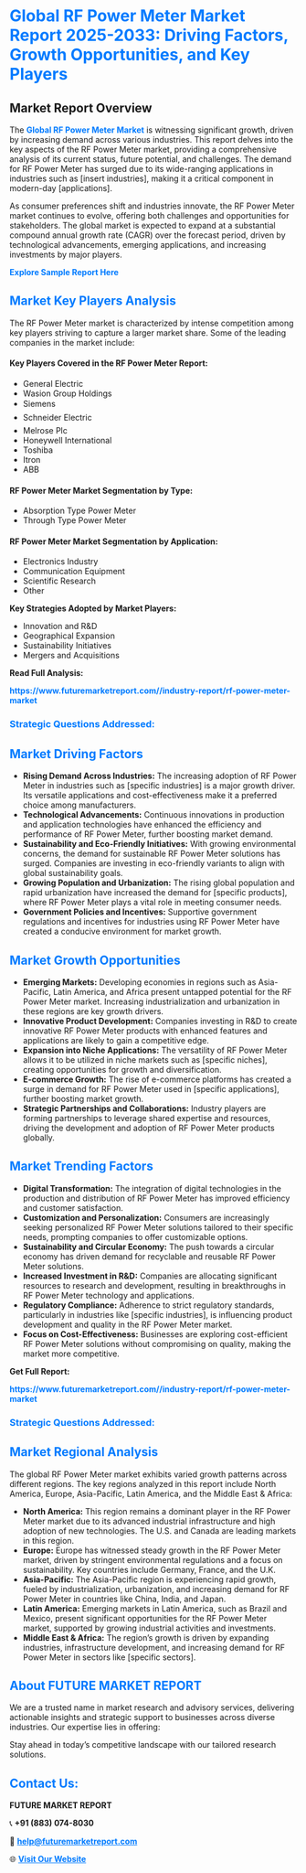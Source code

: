 <h1 style="color: #007BFF;">Global RF Power Meter Market Report 2025-2033: Driving Factors, Growth Opportunities, and Key Players</h1>

<section id="overview">
<h2>Market Report Overview</h2>
<p>The <a href="https://www.futuremarketreport.com//industry-report/rf-power-meter-market" style="color: #007BFF; text-decoration: none;"><strong>Global RF Power Meter Market</strong></a> is witnessing significant growth, driven by increasing demand across various industries. This report delves into the key aspects of the RF Power Meter market, providing a comprehensive analysis of its current status, future potential, and challenges. The demand for RF Power Meter has surged due to its wide-ranging applications in industries such as [insert industries], making it a critical component in modern-day [applications].</p>
<p>As consumer preferences shift and industries innovate, the RF Power Meter market continues to evolve, offering both challenges and opportunities for stakeholders. The global market is expected to expand at a substantial compound annual growth rate (CAGR) over the forecast period, driven by technological advancements, emerging applications, and increasing investments by major players.</p>
</section>

<section id="overview">
<p><a href="https://www.futuremarketreport.com//request-sample/reportId=76313" style="color: #007BFF; text-decoration: none;"><strong>Explore Sample Report Here</strong></a></p>
</section>

<section id="key-players">
<h2 style="color: #007BFF;">Market Key Players Analysis</h2>
<p>The RF Power Meter market is characterized by intense competition among key players striving to capture a larger market share. Some of the leading companies in the market include:</p>
<h4>Key Players Covered in the RF Power Meter Report:</h4>
<ul><li>General Electric</li><li>Wasion Group Holdings</li><li>Siemens</li><li>Schneider Electric</li><li>Melrose Plc</li><li>Honeywell International</li><li>Toshiba</li><li>Itron</li><li>ABB</li></ul>
<h4>RF Power Meter Market Segmentation by Type:</h4>
<ul><li>Absorption Type Power Meter</li><li>Through Type Power Meter</li></ul>

<h4>RF Power Meter Market Segmentation by Application:</h4>
<ul><li>Electronics Industry</li><li>Communication Equipment</li><li>Scientific Research</li><li>Other</li></ul>
<p><strong>Key Strategies Adopted by Market Players:</strong></p>
<ul>
<li>Innovation and R&D</li>
<li>Geographical Expansion</li>
<li>Sustainability Initiatives</li>
<li>Mergers and Acquisitions</li>
</ul>
</section>

<section>
<p><strong>Read Full Analysis: </strong></p><a href="https://www.futuremarketreport.com//industry-report/rf-power-meter-market" style="color: #007BFF; text-decoration: none;"><strong>https://www.futuremarketreport.com//industry-report/rf-power-meter-market</strong></a>
<h3 style="color: #007BFF;">Strategic Questions Addressed:</h3>
</section>

<section id="driving-factors">
<h2 style="color: #007BFF;">Market Driving Factors</h2>
<ul>
<li><strong>Rising Demand Across Industries:</strong> The increasing adoption of RF Power Meter in industries such as [specific industries] is a major growth driver. Its versatile applications and cost-effectiveness make it a preferred choice among manufacturers.</li>
<li><strong>Technological Advancements:</strong> Continuous innovations in production and application technologies have enhanced the efficiency and performance of RF Power Meter, further boosting market demand.</li>
<li><strong>Sustainability and Eco-Friendly Initiatives:</strong> With growing environmental concerns, the demand for sustainable RF Power Meter solutions has surged. Companies are investing in eco-friendly variants to align with global sustainability goals.</li>
<li><strong>Growing Population and Urbanization:</strong> The rising global population and rapid urbanization have increased the demand for [specific products], where RF Power Meter plays a vital role in meeting consumer needs.</li>
<li><strong>Government Policies and Incentives:</strong> Supportive government regulations and incentives for industries using RF Power Meter have created a conducive environment for market growth.</li>
</ul>
</section>

<section id="growth-opportunities">
<h2 style="color: #007BFF;">Market Growth Opportunities</h2>
<ul>
<li><strong>Emerging Markets:</strong> Developing economies in regions such as Asia-Pacific, Latin America, and Africa present untapped potential for the RF Power Meter market. Increasing industrialization and urbanization in these regions are key growth drivers.</li>
<li><strong>Innovative Product Development:</strong> Companies investing in R&D to create innovative RF Power Meter products with enhanced features and applications are likely to gain a competitive edge.</li>
<li><strong>Expansion into Niche Applications:</strong> The versatility of RF Power Meter allows it to be utilized in niche markets such as [specific niches], creating opportunities for growth and diversification.</li>
<li><strong>E-commerce Growth:</strong> The rise of e-commerce platforms has created a surge in demand for RF Power Meter used in [specific applications], further boosting market growth.</li>
<li><strong>Strategic Partnerships and Collaborations:</strong> Industry players are forming partnerships to leverage shared expertise and resources, driving the development and adoption of RF Power Meter products globally.</li>
</ul>
</section>

<section id="trending-factors">
<h2 style="color: #007BFF;">Market Trending Factors</h2>
<ul>
<li><strong>Digital Transformation:</strong> The integration of digital technologies in the production and distribution of RF Power Meter has improved efficiency and customer satisfaction.</li>
<li><strong>Customization and Personalization:</strong> Consumers are increasingly seeking personalized RF Power Meter solutions tailored to their specific needs, prompting companies to offer customizable options.</li>
<li><strong>Sustainability and Circular Economy:</strong> The push towards a circular economy has driven demand for recyclable and reusable RF Power Meter solutions.</li>
<li><strong>Increased Investment in R&D:</strong> Companies are allocating significant resources to research and development, resulting in breakthroughs in RF Power Meter technology and applications.</li>
<li><strong>Regulatory Compliance:</strong> Adherence to strict regulatory standards, particularly in industries like [specific industries], is influencing product development and quality in the RF Power Meter market.</li>
<li><strong>Focus on Cost-Effectiveness:</strong> Businesses are exploring cost-efficient RF Power Meter solutions without compromising on quality, making the market more competitive.</li>
</ul>
</section>

<section>
<p><strong>Get Full Report: </strong></p><a href="https://www.futuremarketreport.com//industry-report/rf-power-meter-market" style="color: #007BFF; text-decoration: none;"><strong>https://www.futuremarketreport.com//industry-report/rf-power-meter-market</strong></a>
<h3 style="color: #007BFF;">Strategic Questions Addressed:</h3>
</section>


<section id="regional-analysis">
<h2 style="color: #007BFF;">Market Regional Analysis</h2>
<p>The global RF Power Meter market exhibits varied growth patterns across different regions. The key regions analyzed in this report include North America, Europe, Asia-Pacific, Latin America, and the Middle East & Africa:</p>
<ul>
<li><strong>North America:</strong> This region remains a dominant player in the RF Power Meter market due to its advanced industrial infrastructure and high adoption of new technologies. The U.S. and Canada are leading markets in this region.</li>
<li><strong>Europe:</strong> Europe has witnessed steady growth in the RF Power Meter market, driven by stringent environmental regulations and a focus on sustainability. Key countries include Germany, France, and the U.K.</li>
<li><strong>Asia-Pacific:</strong> The Asia-Pacific region is experiencing rapid growth, fueled by industrialization, urbanization, and increasing demand for RF Power Meter in countries like China, India, and Japan.</li>
<li><strong>Latin America:</strong> Emerging markets in Latin America, such as Brazil and Mexico, present significant opportunities for the RF Power Meter market, supported by growing industrial activities and investments.</li>
<li><strong>Middle East & Africa:</strong> The region’s growth is driven by expanding industries, infrastructure development, and increasing demand for RF Power Meter in sectors like [specific sectors].</li>
</ul>
</section>

<footer>
<h2 style="color: #007BFF;">About FUTURE MARKET REPORT</h2>
<p>We are a trusted name in market research and advisory services, delivering actionable insights and strategic support to businesses across diverse industries. Our expertise lies in offering:</p>

<p>Stay ahead in today’s competitive landscape with our tailored research solutions.</p>

<h2 style="color: #007BFF;">Contact Us:</h2>
<p><strong>FUTURE MARKET REPORT</strong></p>
<p>📞 <strong>+91 (883) 074-8030</strong></p>
<p>📧 <strong><a href="mailto:help@futuremarketreport.com" style="color: #007BFF;">help@futuremarketreport.com</a></strong></p>
<p>🌐 <strong><a href="https://www.futuremarketreport.com/" style="color: #007BFF;">Visit Our Website</a></strong></p>
</footer>